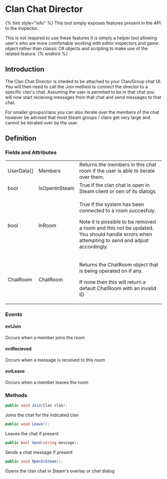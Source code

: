 # Clan Chat Director



{% hint style="info" %}
This tool simply exposes features present in the API to the inspector.



This is not required to use these features it is simply a helper tool allowing user's who are more comfortable working with editor inspectors and game object rather than classic C# objects and scripting to make use of the related feature.
{% endhint %}

## Introduction

The Clan Chat Director is inteded to be attached to your Clan/Group chat UI. You will then need to call the Join method to connect the director to a specific clan's chat. Assuming the user is permited to be in that chat you will now start recieving messages from that chat and send messages to that chat.&#x20;

For smaller groups/clans you can also iterate over the members of the chat however be advised that most Steam groups / clans get very large and cannot be iterated over by the user.

## Definition

### Fields and Attributes

|             |               |                                                                                                                                                                                                                            |
| ----------- | ------------- | -------------------------------------------------------------------------------------------------------------------------------------------------------------------------------------------------------------------------- |
| UserData\[] | Members       | Returns the members in this chat room if the user is able to iterate over them.                                                                                                                                            |
| bool        | IsOpenInSteam | True if the clan chat is open in Steam client or oen of its dialogs                                                                                                                                                        |
| bool        | InRoom        | <p>True if the system has been connected to a room succesfuly.</p><p></p><p>Note it is possible to be removed a room and this not be updated. You should handle errors when attempting to send and adjust accordingly.</p> |
| ChatRoom    | ChatRoom      | <p>Returns the ChatRoom object that is being operated on if any.</p><p></p><p>If none then this will return a default ChatRoom with an invalid ID</p>                                                                      |

### Events

#### evtJoin

Occurs when a member joins the room

#### evtRecieved

Occurs when a message is received to this room

#### evtLeave

Occurs when a member leaves the room

### Methods

```csharp
public void Join(Clan clan);
```

Joins the chat for the indicated clan

```csharp
public void Leave();
```

Leaves the chat if present

```csharp
public bool Send(string message);
```

Sends a chat message if present

```csharp
public void OpenInSteam();
```

Opens the clan chat in Steam's overlay or chat dialog

